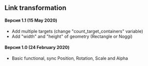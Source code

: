 ## Link transformation

#### Версия 1.1 (15 May 2020)
* Add multiple targets (change "count_target_containers" variable)
* Add "width" and "height" of geometry (Rectangle or Noggi)

#### Версия 1.0 (24 February 2020)
* Basic functional, sync Position, Rotation, Scale and Alpha